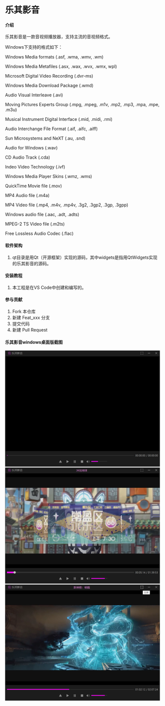 # 乐其影音

#### 介绍
乐其影音是一款音视频播放器，支持主流的音视频格式。

Windows下支持的格式如下：

Windows Media formats (.asf, .wma, .wmv, .wm)

Windows Media Metafiles (.asx, .wax, .wvx, .wmx, wpl)

Microsoft Digital Video Recording (.dvr-ms)

Windows Media Download Package (.wmd)

Audio Visual Interleave (.avi)

Moving Pictures Experts Group (.mpg, .mpeg, .m1v, .mp2, .mp3, .mpa, .mpe, .m3u)

Musical Instrument Digital Interface (.mid, .midi, .rmi)

Audio Interchange File Format (.aif, .aifc, .aiff)

Sun Microsystems and NeXT (.au, .snd)

Audio for Windows (.wav)

CD Audio Track (.cda)

Indeo Video Technology (.ivf)

Windows Media Player Skins (.wmz, .wms)

QuickTime Movie file (.mov)

MP4 Audio file (.m4a)

MP4 Video file (.mp4, .m4v, .mp4v, .3g2, .3gp2, .3gp, .3gpp)

Windows audio file (.aac, .adt, .adts)

MPEG-2 TS Video file (.m2ts)

Free Lossless Audio Codec (.flac)

#### 软件架构
1. qt目录是用Qt（开源框架）实现的源码，其中widgets是指用QtWidgets实现的乐其影音的源码。

#### 安装教程

1.  本工程是在VS Code中创建和编写的。

#### 参与贡献

1.  Fork 本仓库
2.  新建 Feat_xxx 分支
3.  提交代码
4.  新建 Pull Request


#### 乐其影音windows桌面版截图
![输入图片说明](desktop_snapshot/snapshot1.png)
![输入图片说明](desktop_snapshot/snapshot2.png)
![输入图片说明](desktop_snapshot/snapshot3.png)
  
